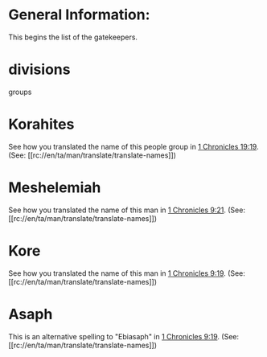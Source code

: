 # General Information:

This begins the list of the gatekeepers.

# divisions

groups

# Korahites

See how you translated the name of this people group in [1 Chronicles 19:19](../19/19.md). (See: [[rc://en/ta/man/translate/translate-names]])

# Meshelemiah

See how you translated the name of this man in [1 Chronicles 9:21](../09/21.md). (See: [[rc://en/ta/man/translate/translate-names]])

# Kore

See how you translated the name of this man in [1 Chronicles 9:19](../09/19.md). (See: [[rc://en/ta/man/translate/translate-names]])

# Asaph

This is an alternative spelling to "Ebiasaph" in [1 Chronicles 9:19](../09/19.md). (See: [[rc://en/ta/man/translate/translate-names]])